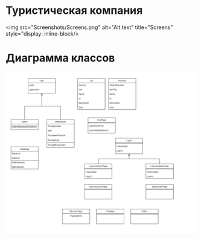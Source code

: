 # Туристическая компания
<img
  src="Screenshots/Screens.png"
  alt="Alt text"
  title="Screens"
  style="display: inline-block/>
# Диаграмма классов

![Image alt](https://github.com/westcrime/travel-agency-app/raw/main/diagram/diagram.png)
